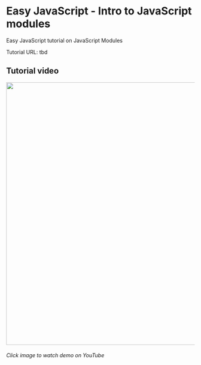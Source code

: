 # Easy JavaScript - Intro to JavaScript modules
Easy JavaScript tutorial on JavaScript Modules

Tutorial URL: tbd

## Tutorial video
<a href="https://www.youtube.com/watch?v=CBtRuy5vFhI" target="_blank"><img src="https://www.easyprogramming.net/img/jsModules.png" width="700" /></a>
###### Click image to watch demo on YouTube
